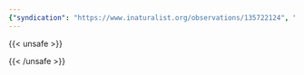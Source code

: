 ```yaml
---
{"syndication": "https://www.inaturalist.org/observations/135722124", "date": "2022-09-17T18:05:21-04:00", "taxon": {"name": "Symphyotrichum lateriflorum", "common_name": "calico aster"}, "quality_grade": "needs_id", "identifications_most_agree": false, "species_guess": "calico aster", "identifications_most_disagree": false, "captive": false, "project_ids": [4034], "community_taxon_id": null, "geojson": {"type": "Point", "coordinates": [-73.7803283333, 43.0376241667]}, "owners_identification_from_vision": true, "identifications_count": 0, "obscured": false, "num_identification_agreements": 0, "num_identification_disagreements": 0, "place_guess": "Malta, NY, USA", "photos": [{"id": 231527479, "license_code": "cc-by-nc", "original_dimensions": {"width": 1536, "height": 2048}, "url": "https://inaturalist-open-data.s3.amazonaws.com/photos/231527479/square.jpeg", "attribution": "(c) Brandon Rozek, some rights reserved (CC BY-NC)", "flags": []}]}
---
```

{{< unsafe >}}

{{< /unsafe >}}
